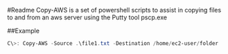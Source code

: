 #Readme
Copy-AWS is a set of powershell scripts to assist in copying files to and from an aws server using the Putty tool pscp.exe

##Example 
```powershell
C\>: Copy-AWS -Source .\file1.txt -Destination /home/ec2-user/folder
```
